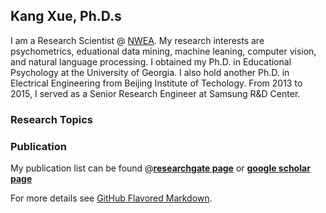 ## Kang Xue, Ph.D.s

I am a Research Scientist @ [NWEA](https://www.nwea.org/). My research interests are psychometrics, eduational data mining, machine leaning, computer vision, and natural language processing. I obtained my Ph.D. in Educational Psychology at the University of Georgia. I also hold another Ph.D. in Electrical Engineering from Beijing Institute of Techology. From 2013 to 2015, I served as a Senior Research Engineer at Samsung R&D Center.  
<!-- You can use the [editor on GitHub](https://github.com/kangxue622/kangxue622.github.io/edit/main/index.md) to maintain and preview the content for your website in Markdown files. -->

<!-- Whenever you commit to this repository, GitHub Pages will run [Jekyll](https://jekyllrb.com/) to rebuild the pages in your site, from the content in your Markdown files. -->

### Research Topics

<!-- Markdown is a lightweight and easy-to-use syntax for styling your writing. It includes conventions for

```markdown
Syntax highlighted code block

# Header 1
## Header 2
### Header 3

- Bulleted
- List

1. Numbered
2. List

**Bold** and _Italic_ and `Code` text

[Link](url) and ![Image](src)
```
 -->
### Publication

My publication list can be found @[**researchgate page**](https://www.researchgate.net/profile/Kang-Xue) or [**google scholar page**](https://scholar.google.com/citations?user=JNvEW10AAAAJ&hl=en)

For more details see [GitHub Flavored Markdown](https://guides.github.com/features/mastering-markdown/).

<!-- ### Jekyll Themes -->

<!-- Your Pages site will use the layout and styles from the Jekyll theme you have selected in your [repository settings](https://github.com/kangxue622/kangxue622.github.io/settings/pages). The name of this theme is saved in the Jekyll `_config.yml` configuration file. -->

<!-- ### Support or Contact -->

<!-- Having trouble with Pages? Check out our [documentation](https://docs.github.com/categories/github-pages-basics/) or [contact support](https://support.github.com/contact) and we’ll help you sort it out. -->
